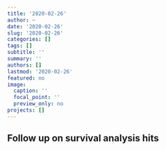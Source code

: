 ```yaml
---
title: '2020-02-26'
author: ~
date: '2020-02-26'
slug: '2020-02-26'
categories: []
tags: []
subtitle: ''
summary: ''
authors: []
lastmod: '2020-02-26'
featured: no
image:
  caption: ''
  focal_point: ''
  preview_only: no
projects: []
---
```


## Follow up on survival analysis hits

